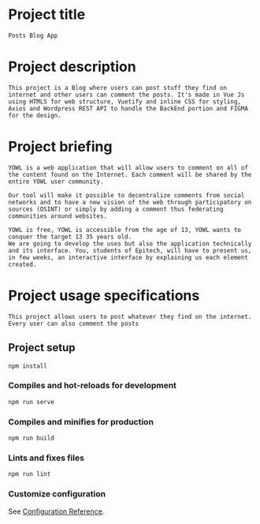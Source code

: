 # Project title

    Posts Blog App

# Project description

    This project is a Blog where users can post stuff they find on internet and other users can comment the posts. It's made in Vue Js using HTML5 for web structure, Vuetify and inline CSS for styling, Axios and Wordpress REST API to handle the BackEnd portion and FIGMA for the design.

# Project briefing

    YOWL is a web application that will allow users to comment on all of the content found on the Internet. Each comment will be shared by the entire YOWL user community.

    Our tool will make it possible to decentralize comments from social networks and to have a new vision of the web through participatory on sources (OSINT) or simply by adding a comment thus federating communities around websites.

    YOWL is free, YOWL is accessible from the age of 13, YOWL wants to conquer the target 13 35 years old.
    We are going to develop the uses but also the application technically and its interface. You, students of Epitech, will have to present us, in few weeks, an interactive interface by explaining us each element created.

# Project usage specifications

    This project allows users to post whatever they find on the internet. Every user can also comment the posts

## Project setup

```
npm install
```

### Compiles and hot-reloads for development

```
npm run serve
```

### Compiles and minifies for production

```
npm run build
```

### Lints and fixes files

```
npm run lint
```

### Customize configuration

See [Configuration Reference](https://cli.vuejs.org/config/).
